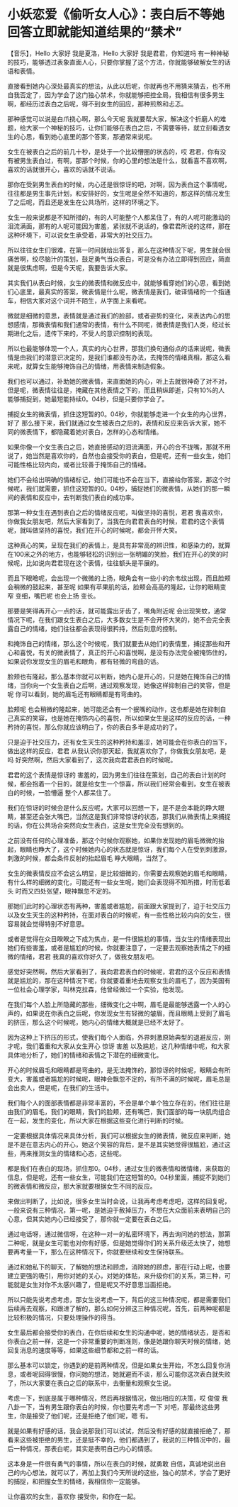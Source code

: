# 小妖恋爱《偷听女人心》：表白后不等她回答立即就能知道结果的“禁术”

【音乐】，Hello 大家好 我是夏洛，Hello 大家好 我是君君，你知道吗 有一种神秘的技巧，能够透过表象直面人心，只要你掌握了这个方法，你就能够破解女生的话语和表情。

直接看到她内心深处最真实的想法，从此以后呢，你就再也不用猜来猜去，也不用自我否定了，因为学会了这门独心禁术，你就能够把控全局，我相信有很多男生啊，都经历过表白之后呢，得不到女生的回应，那种煎熬和忐忑。

那种感觉可以说是白爪挠心啊，那么今天呢 我就要帮大家，解决这个折磨人的难题，给大家一个神秘的技巧，让你们能够在表白之后，不需要等待，就立刻看透女生的心思，看到她心底里的那个答案，那通常来说呢。

女生在被表白之后的前几十秒，是处于一个比较懵圈的状态的，哎 君君，你有没有被男生表白过，有啊，那那个时候，你的心里的想法是什么，就看喜不喜欢啊，喜欢的话就很开心，喜欢的话就不说话。

那你在受到男生表白的时候，内心还是很惊讶的吧，对啊，因为表白这个事情呢，往往都是男生事先计划，和安排好的，女生呢是全然不知道的，那这样的情况发生了之后呢，而且还是发生在公共场所，这样的环境之下。

女生一般来说都是不知所措的，有的人可能整个人都呆住了，有的人呢可能激动的泪流满面，那有的人呢可能因为害羞，紧张就不说话的，像君君所说的这样，那在这种环境下，可以说女生承受着，非常大的社交压力。

所以往往女生们很难，在第一时间就给出答复，那么在这种情况下呢，男生就会很痛苦啊，绞尽脑汁的策划，鼓足勇气当众表白，可是没有办法立即得到回应，简直就是很焦虑啊，但是今天呢，我要告诉大家。

其实我们从表白时候，女生的微表情和微反应中，就能够看穿她们的心思，看到她们心底里，最真实的答案，微表情是什么呢，微表情是我们，破译情绪的一个指通车，相信大家对这个词并不陌生，从字面上来看呢。

微就是细微的意思，表情就是通过我们的脸部，或者姿势的变化，来表达内心的思想感情，那微表情和我们通常的表情，有什么不同呢，微表情是我们人类，经过长期进化之后，遗传下来的，不受人的意识控制的表现。

所以也最能够体现一个人，真实的内心世界，那我们换句通俗点的话来说呢，微表情是由我们的潜意识决定的，是我们谁都没有办法，去掩饰的情绪真相，那这么看来呢，就算女生能够掩饰自己的情绪，用表情来制造假象。

我们也可以通过，补助她的微表情，来直面她的内心，听上去就很神奇了对不对，但是呢，微表情往往是，掩藏在其他表情之下的，而且稍纵即逝，只有10%的人能够捕捉到，她最短能持续0。04秒，但是只要你学会了。

捕捉女生的微表情，抓住这短暂的0。04秒，你就能够走进一个女生的内心世界，好了 那么接下来，我们就通过女生被表白之后的，表情和反应来告诉大家，她不同的微表情下，都隐藏着她对表白，怎样的心态和情绪。

如果你像一个女生表白之后，她直接感动的泪流满面，开心的合不拢嘴，那就不用说了，她当然是喜欢你的，自然也会接受你的表白，但是呢，还有一些女生，她们可能性格比较内向，或者比较善于掩饰自己的情绪。

她们不会给出明确的情绪标记，她们可能也不会在当下，直接给你答案，那这个时候呢，我们就需要，抓住这短暂的0。04秒，捕捉她们的微表情，从她们的那一瞬间的表情和反应中，去判断我们表白的成功率。

那第一种女生在遇到表白之后的情绪反应呢，叫做坚持的喜悦，君君 我喜欢你，你做我女朋友吧，然后大家看到了，当我在向君君表白的时候，君君的这个表情呢，就叫做坚持的喜悦，我们在开心的时候呢，都会开怀大笑。

这种真心的笑，呈现在我们的表情上，是具有非常高的辨识性，和感染力的，就算在100米之外的地方，也能够轻松的识别出一张明媚的笑脸，我们在开心的笑的时候呢，比如说向君君现在这个表情，往往额头是平展的。

而且下眼瞼呢，会出现一个微微的上扬，眼角会有一些小的余韦纹出现，而且脸颊会稍微的鼓起来，甚至呢 如果有苹果肌的话，脸颊会高高的隆起，让你的眼睛变窄 变细，嘴巴呢 也会上扬 变长。

那要是笑得再开心一点的话，就可能露出牙齿了，嘴角附近呢 会出现笑蚊，通常情况下呢，在我们跟女生表白之后，大多数女生是不会开怀大笑的，她不会完全表露自己的情绪，她们往往都会表现得很矜持，然后刻意的控制。

和掩饰自己的情绪，那么这个时候呢，我们就要去从她们的表情里，捕捉那些和开心和喜悦，有关的微表情了，真正的开心和喜悦啊，是没有办法完全被掩饰住的，如果说你发现女生的眉毛和眼角，都有轻微的弯曲的话。

脸颊也有隆起，那么基本你就可以判断，她内心是开心的，只是她在掩饰自己的情绪，当你向一个女生表白之后啊，通过观察发现，她像这样抑制自己的笑容，但是呢 你可以看到，她的眉毛还有眼睛都是有弯曲的。

脸颊呢 也会稍微的隆起来，她可能还会有一个抿嘴的动作，这也都是她在抑制自己真实的笑容，也是她在掩饰内心的喜悦，所以如果女生是这样的反应的话，一种矜持的喜悦，那么你就应该明白了，你的表白多半是成功的了。

只是迫于社交压力，还有女生天生的这种矜持和羞涩，她可能会在你表白的当下，做出这样的反应，君君 从我认识你那天起，我就喜欢你了，你做我女朋友吧，是吗 好突然啊，然后大家看到了，这次我向君君表白的时候呢。

君君的这个表情是惊讶的 害羞的，因为男生们往往在策划，自己的表白计划的时候，都会抱着一个目的，就是给女生一个惊喜，所以我们经常会看到，女生在被表白的时候，一脸懵逼 整个人都呆住了。

我们在惊讶的时候会是什么反应呢，大家可以回想一下，是不是会本能的睁大眼睛，甚至还会张大嘴巴，当然这是我们非常惊讶的状态，那我们从微表情上来捕捉的话，你在公共场合突然向女生表白，这是女生完全没有想到的。

之前没有任何的心理准备，那这个时候你观察她，如果你发现她的眉毛微微的抬起，眼睛也睁大了，这个时候她内心的状态就是惊讶，我们每个人在受到刺激源，刺激的时候，都会条件反射的抬起眉毛 睁大眼睛，当然了。

女生的微表情反应不会这么明显，是比较细微的，你需要去观察她的眉毛和眼睛，有什么样的细微的变化，可能还有一些女生呢，她们会表现得不知所措，时而低着头 时而又四处张望，眼神飘忽不定的。

那她们此时的心理状态有两种，害羞或者尴尬，前面跟大家提到了，迫于社交压力以及女生天生的这种矜持，在面对表白的时候呢，有一些性格比较内向的女生，很容易就会觉得特别不好意思。

或者是觉得在众目睽睽之下成为焦点，是一件很尴尬的事情，当女生的情绪表现出她们有些害羞，或者是尴尬的时候，你就要注意了，一定要去观察她表情之下的细微的情绪，君君 我真的喜欢你好久了，做我女朋友吧。

感觉好突然啊，然后大家看到了，我向君君表白的时候呢，君君的这个反应和表情就是尴尬的，那在这种情况下呢，你就要着重地去观察女生的眉毛了，因为美国有一位社会心理学家，叫林克拉森，他曾经做过一个实验，他发现。

在我们每个人脸上所隐藏的那些，细微变化之中啊，眉毛是最能够透露一个人的心声的，如果说在你表白之后呢，你发现女生有轻微的皱眉，而且眼睛上受到了眉毛的挤压，那么这个时候呢，她内心的情绪大概就是已经不太好了。

因为这种上下挤压的形式，使我们每个人面临，外界刺激原始典型的退避反应，刚才呢，我们着重和大家从女生开心 惊讶 害羞 以及尴尬，这几种情绪中呢，和大家具体地分析了，她们的情绪和表情之下潜在的细微变化。

开心的时候眉毛和眼睛都是弯曲的，是无法掩饰的，那惊讶的时候呢，眼睛会有所变大，害羞或者尴尬的时候呢，眼神会飘忽不定的，有所不满的时候呢，眉毛总是会出卖人，但是呢，在我们的生活中。

我们每个人的面部表情都是非常丰富的，不会是单个单个独立存在的，他们往往是由我们的眉毛，我们的眼睛，我们的脸颊，还有嘴巴，我们面部的每一块肌肉组合在一起，发生的变化，所以大家在根据这些变化进行判断的时候。

一定要根据具体情况来具体分析，我们可以根据女生的微表情，微反应来判断，她是不是在意志内心的开心，她这个笑容的背后，是不是其实她觉得很尴尬，通过这些，再来推测女生的情绪和心态，这些呢。

都是我们在表白的现场，抓住那0。04秒，通过女生的微表情和微情绪，来获取的信息，但是呢，还有一些女生，可能我们在这短暂的0。04秒里面，捕捉不到她们的微表情和微反应，那大家就要根据女生不同的反应。

来做出判断了，比如说，很多女生当时会说，让我再考虑考虑吧，这样的回复呢，一般来说有三种情况，第一呢，是她迫于赦掉压力，不想在大众面前来表明自己的心意，但其实她内心已经接受了，那你就一定要在表白之后。

通过电话呀，通过微信呀，在这种一对一的私密环境下，再去询问她的想法，那第二种呢，就是女生可能也对你有好感，但是她觉得你们的关系升级还太快了，她想要再考量一下，那么在这种情况下，你就要继续和女生保持联系。

通过和她私下的聊天，了解她的想法和顾虑，消除她的顾虑，那在行动上呢，也要建立更强的吸引，用你对她的关心，对她的体贴，来升级你们的关系，第三种，可能就是女生对你不太感兴趣了，但是呢又不好意思当面拒绝。

所以只能先说考虑考虑，那女生说考虑一下，背后的这三种情况呢，都是需要我们后续再去观察，和跟进了解的，那么如何分辨这三种情况呢，首先，前两种呢都是比较积极的情况，只要处理操作的得当。

女生最后都会接受你的表白，在你后续和女生的沟通中呢，她的情绪状态，是否和你表白之前一样，这是一个非常重要的判断准则，像是她跟你聊天时候的情绪，她回复消息的速度等等，如果这些细节都和之前一样的话。

那么基本可以锁定，你遇到的是前两种情况，但是如果女生开始，不怎么回复你消息，或者呢回得很慢，你问她的想法，她就避而不谈，那么可能你这次表白就失败了，所以大家要在表白之后的联系中，去衡量和观察女生说。

考虑一下，到底是属于哪种情况，然后再根据情况，做出相应的决策，哎 俊俊 我八卦一下，当有男生跟你表白的时候，你也要先考虑一下 对吧，那最终这些男生，你是接受了他们呢，还是拒绝了他们呢，嗯 有。

就是如果有好感的话，我会说那我们可以试试，然后没有好感的就直接拒绝了，那看来这些被拒绝的男生，还是挺不幸的，他们都遇到了，我说的三种情况中的，最后一种情况，那表白呢，其实是表明自己内心的情感。

这本身是一件很有勇气的事情，所以在表白的时候，就勇敢 自信，真诚地说出自己的内心想法，就可以了，再加上我们今天所说的这些，独心的禁术，学会了更好的捕捉，和把握女生的情绪，我相信你一定能够。

让你喜欢的女生，喜欢你 接受你，和你在一起。